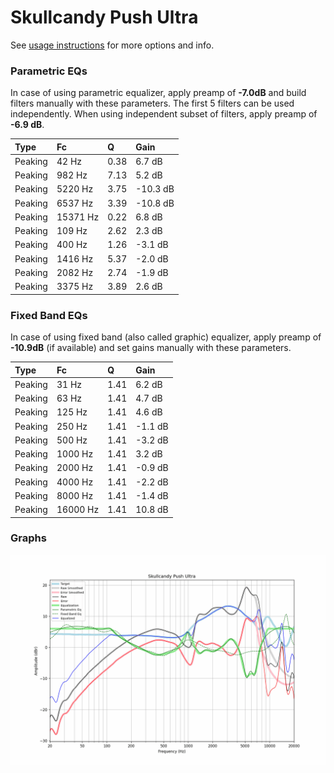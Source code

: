 # Skullcandy Push Ultra
See [usage instructions](https://github.com/jaakkopasanen/AutoEq#usage) for more options and info.

### Parametric EQs
In case of using parametric equalizer, apply preamp of **-7.0dB** and build filters manually
with these parameters. The first 5 filters can be used independently.
When using independent subset of filters, apply preamp of **-6.9 dB**.

| Type    | Fc       |    Q | Gain     |
|:--------|:---------|:-----|:---------|
| Peaking | 42 Hz    | 0.38 | 6.7 dB   |
| Peaking | 982 Hz   | 7.13 | 5.2 dB   |
| Peaking | 5220 Hz  | 3.75 | -10.3 dB |
| Peaking | 6537 Hz  | 3.39 | -10.8 dB |
| Peaking | 15371 Hz | 0.22 | 6.8 dB   |
| Peaking | 109 Hz   | 2.62 | 2.3 dB   |
| Peaking | 400 Hz   | 1.26 | -3.1 dB  |
| Peaking | 1416 Hz  | 5.37 | -2.0 dB  |
| Peaking | 2082 Hz  | 2.74 | -1.9 dB  |
| Peaking | 3375 Hz  | 3.89 | 2.6 dB   |

### Fixed Band EQs
In case of using fixed band (also called graphic) equalizer, apply preamp of **-10.9dB**
(if available) and set gains manually with these parameters.

| Type    | Fc       |    Q | Gain    |
|:--------|:---------|:-----|:--------|
| Peaking | 31 Hz    | 1.41 | 6.2 dB  |
| Peaking | 63 Hz    | 1.41 | 4.7 dB  |
| Peaking | 125 Hz   | 1.41 | 4.6 dB  |
| Peaking | 250 Hz   | 1.41 | -1.1 dB |
| Peaking | 500 Hz   | 1.41 | -3.2 dB |
| Peaking | 1000 Hz  | 1.41 | 3.2 dB  |
| Peaking | 2000 Hz  | 1.41 | -0.9 dB |
| Peaking | 4000 Hz  | 1.41 | -2.2 dB |
| Peaking | 8000 Hz  | 1.41 | -1.4 dB |
| Peaking | 16000 Hz | 1.41 | 10.8 dB |

### Graphs
![](./Skullcandy%20Push%20Ultra.png)
